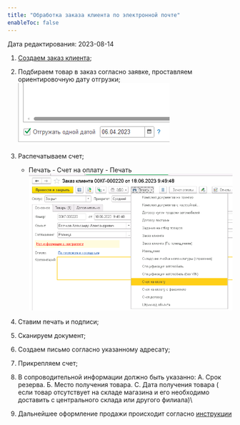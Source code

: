 ```yaml
---
title: "Обработка заказа клиента по электронной почте"
enableToc: false
---
```

Дата редактирования: 2023-08-14

1. [Создаем заказ клиента](ERP/Управление%20продажами/Запчасти/Оформление%20заказа%20клиента%201C%20ERP.md);
2. Подбираем товар в заказ согласно заявке, проставляем ориентировочную дату отгрузки;
![](ERP/_attach/Pasted%20image%2020230406134945.png)
3. Распечатываем счет;
	- Печать - Счет на оплату - Печать
![](ERP/_attach/Pasted%20image%2020230619134740.png)

5. Ставим печать и подписи;
6. Сканируем документ;
7. Создаем письмо согласно указанному адресату;
8. Прикрепляем счет;
9. В сопроводительной информации должно быть указанно: А. Срок резерва. Б. Место получения товара. С. Дата получения товара ( если товар отсутствует на складе магазина и его необходимо доставить с центрального склада или другого филиала)\
10. Дальнейшее оформление продажи происходит согласно [инструкции](ERP/Управление%20продажами/Запчасти/АРМ%20Менеджера%20по%20продажам.md)